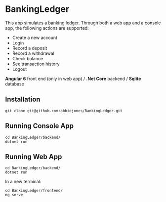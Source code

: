 # BankingLedger

This app simulates a banking ledger. Through both a web app and a console app, the following actions are supported:

- Create a new account
- Login
- Record a deposit
- Record a withdrawal
- Check balance
- See transaction history
- Logout

**Angular 6** front end (only in web app) / **.Net Core** backend / **Sqlite** database

## Installation

```
git clone git@github.com:abbiejones/BankingLedger.git
```

## Running Console App
```
cd BankingLedger/backend/
dotnet run
```
## Running Web App

```
cd BankingLedger/backend/
dotnet run
```
In a new terminal:
```
cd BankingLedger/frontend/
ng serve
```
